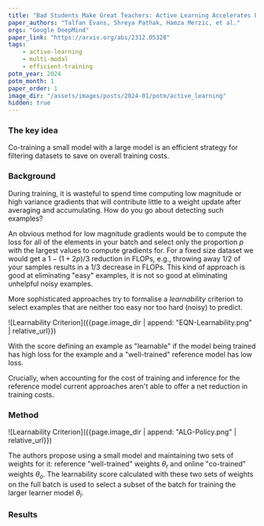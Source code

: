 ```yaml
---
title: "Bad Students Make Great Teachers: Active Learning Accelerates Large-Scale Visual Understanding"
paper_authors: "Talfan Evans, Shreya Pathak, Hamza Merzic, et al."
orgs: "Google DeepMind"
paper_link: "https://arxiv.org/abs/2312.05328"
tags:
    - active-learning
    - multi-modal
    - efficient-training
potm_year: 2024
potm_month: 1
paper_order: 1
image_dir: "/assets/images/posts/2024-01/potm/active_learning"
hidden: true
--- 
```


### The key idea

Co-training a small model with a large model is an efficient strategy for filtering datasets to save on overall training costs.

### Background

During training, it is wasteful to spend time computing low magnitude or high variance gradients that will contribute little to a weight update after averaging and accumulating. How do you go about detecting such examples?

An obvious method for low magnitude gradients would be to compute the loss for all of the elements in your batch and select only the proportion $p$ with the largest values to compute gradients for. For a fixed size dataset we would get a $1-(1+2p)/3$ reduction in FLOPs, e.g., throwing away $1/2$ of your samples results in a $1/3$ decrease in FLOPs. This kind of approach is good at eliminating "easy" examples, it is not so good at eliminating unhelpful noisy examples. 

More sophisticated approaches try to formalise a *learnability* criterion to select examples that are neither too easy nor too hard (noisy) to predict.

![Learnability Criterion]({{page.image_dir | append: "EQN-Learnability.png" | relative_url}})

With the score defining an example as "learnable" if the model being trained has high loss for the example and a "well-trained" reference model has low loss.

Crucially, when accounting for the cost of training and inference for the reference model current approaches aren't able to offer a net reduction in training costs.

### Method

![Learnability Criterion]({{page.image_dir | append: "ALG-Policy.png" | relative_url}})

The authors propose using a small model and maintaining two sets of weights for it: reference "well-trained" weights $\theta_r$ and online "co-trained" weights $\theta_o$. The learnability score calculated with these two sets of weights on the full batch is used to select a subset of the batch for training the larger learner model $\theta_l$.  
### Results


